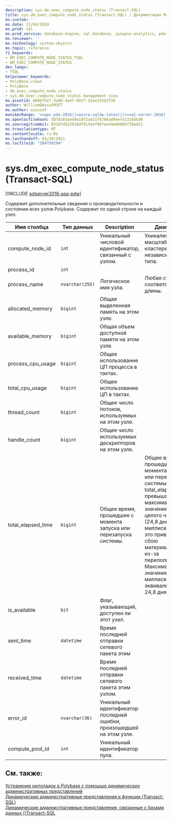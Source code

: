 ```yaml
---
description: sys.dm_exec_compute_node_status (Transact-SQL)
title: sys.dm_exec_compute_node_status (Transact-SQL) | Документация Майкрософт
ms.custom: ''
ms.date: 11/04/2019
ms.prod: sql
ms.prod_service: database-engine, sql-database, synapse-analytics, pdw
ms.reviewer: ''
ms.technology: system-objects
ms.topic: reference
f1_keywords:
- DM_EXEC_COMPUTE_NODE_STATUS_TSQL
- DM_EXEC_COMPUTE_NODE_STATUS
dev_langs:
- TSQL
helpviewer_keywords:
- PolyBase,views
- PolyBase
- dm_exec_compute_node_status
- sys.dm_exec_compute_node_status management view
ms.assetid: b606f91f-3a08-4a4f-bb57-32ae155b3738
author: WilliamDAssafMSFT
ms.author: wiassaf
monikerRange: '>=aps-pdw-2016||=azure-sqldw-latest||>=sql-server-2016||>=sql-server-linux-2017||=azuresqldb-mi-current'
ms.openlocfilehash: 5878301bed9e18f2ae21f6706ad0eefa1318dbd0
ms.sourcegitcommit: 0310fdb22916df013eef86fee44e660dbf39ad21
ms.translationtype: MT
ms.contentlocale: ru-RU
ms.lasthandoff: 03/20/2021
ms.locfileid: "104750294"
---
```

# <a name="sysdm_exec_compute_node_status-transact-sql"></a>sys.dm_exec_compute_node_status (Transact-SQL)
[!INCLUDE [sqlserver2016-asa-pdw](../../includes/applies-to-version/sqlserver2016-asa-pdw.md)]

  Содержит дополнительные сведения о производительности и состоянии всех узлов Polybase. Содержит по одной строке на каждый узел.  
  
|Имя столбца|Тип данных|Description|Диапазон|  
|-----------------|---------------|-----------------|-----------|  
|compute_node_id|`int`|Уникальный числовой идентификатор, связанный с узлом.|Уникален в масштабном кластере независимо от типа.|  
|process_id|`int`|||  
|process_name|`nvarchar(255)`|Логическое имя узла.|Любая строка соответствующей длины.|  
|allocated_memory|`bigint`|Общая выделенная память на этом узле.||  
|available_memory|`bigint`|Общая объем доступной памяти на этом узле.||  
|process_cpu_usage|`bigint`|Общее использование ЦП процесса в тактах.||  
|total_cpu_usage|`bigint`|Общее использование ЦП в тактах.||  
|thread_count|`bigint`|Общее число потоков, используемых на этом узле.||  
|handle_count|`bigint`|Общее число используемых дескрипторов на этом узле.||  
|total_elapsed_time|`bigint`|Общее время, прошедшее с момента запуска или перезапуска системы.|Общее время, прошедшее с момента запуска или перезапуска системы. Если total_elapsed_time превышает максимальное значение для целого числа (24,8 дней в миллисекундах), это приведет к сбою материализации из-за переполнения. Максимальное значение в миллисекундах эквивалентно 24,8 дням.|  
|is_available|`bit`|Флаг, указывающий, доступен ли этот узел.||  
|sent_time|`datetime`|Время последней отправки сетевого пакета этим||  
|received_time|`datetime`|Время последней отправки сетевого пакета этим узлом.||  
|error_id|`nvarchar(36)`|Уникальный идентификатор последней ошибки, произошедшей на этом узле.||
|compute_pool_id|`int`|Уникальный идентификатор пула.|

## <a name="see-also"></a>См. также:  
 [Устранение неполадок в Polybase с помощью динамических административных представлений](/previous-versions/sql/sql-server-2016/mt146389(v=sql.130))   
 [Динамические административные представления и функции (Transact-SQL)](~/relational-databases/system-dynamic-management-views/system-dynamic-management-views.md)   
 [Динамические административные представления, связанные с базами данных &#40;&#41;Transact-SQL ](../../relational-databases/system-dynamic-management-views/database-related-dynamic-management-views-transact-sql.md)  
  
